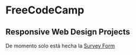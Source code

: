 # FreeCodeCamp
## Responsive Web Design Projects
De momento solo está hecha la [Survey Form](https://selienyorbandi.github.io/FreeCodeCamp/Proyects/Survey_Form/index.html)
